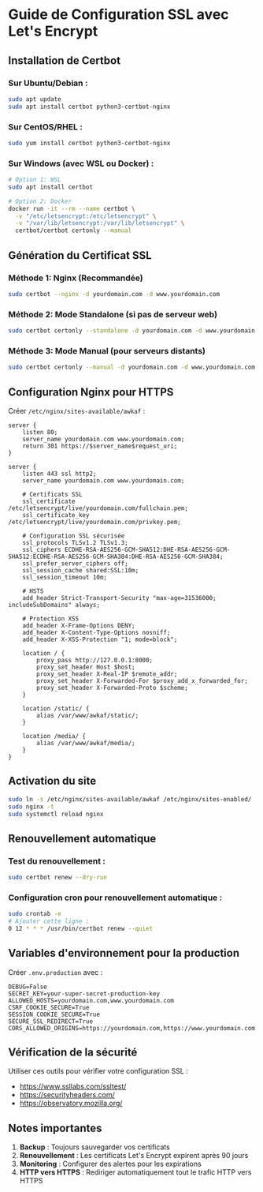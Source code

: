 # Guide de Configuration SSL avec Let's Encrypt

## Installation de Certbot

### Sur Ubuntu/Debian :
```bash
sudo apt update
sudo apt install certbot python3-certbot-nginx
```

### Sur CentOS/RHEL :
```bash
sudo yum install certbot python3-certbot-nginx
```

### Sur Windows (avec WSL ou Docker) :
```bash
# Option 1: WSL
sudo apt install certbot

# Option 2: Docker
docker run -it --rm --name certbot \
  -v "/etc/letsencrypt:/etc/letsencrypt" \
  -v "/var/lib/letsencrypt:/var/lib/letsencrypt" \
  certbot/certbot certonly --manual
```

## Génération du Certificat SSL

### Méthode 1: Nginx (Recommandée)
```bash
sudo certbot --nginx -d yourdomain.com -d www.yourdomain.com
```

### Méthode 2: Mode Standalone (si pas de serveur web)
```bash
sudo certbot certonly --standalone -d yourdomain.com -d www.yourdomain.com
```

### Méthode 3: Mode Manual (pour serveurs distants)
```bash
sudo certbot certonly --manual -d yourdomain.com -d www.yourdomain.com
```

## Configuration Nginx pour HTTPS

Créer `/etc/nginx/sites-available/awkaf` :
```nginx
server {
    listen 80;
    server_name yourdomain.com www.yourdomain.com;
    return 301 https://$server_name$request_uri;
}

server {
    listen 443 ssl http2;
    server_name yourdomain.com www.yourdomain.com;

    # Certificats SSL
    ssl_certificate /etc/letsencrypt/live/yourdomain.com/fullchain.pem;
    ssl_certificate_key /etc/letsencrypt/live/yourdomain.com/privkey.pem;
    
    # Configuration SSL sécurisée
    ssl_protocols TLSv1.2 TLSv1.3;
    ssl_ciphers ECDHE-RSA-AES256-GCM-SHA512:DHE-RSA-AES256-GCM-SHA512:ECDHE-RSA-AES256-GCM-SHA384:DHE-RSA-AES256-GCM-SHA384;
    ssl_prefer_server_ciphers off;
    ssl_session_cache shared:SSL:10m;
    ssl_session_timeout 10m;

    # HSTS
    add_header Strict-Transport-Security "max-age=31536000; includeSubDomains" always;
    
    # Protection XSS
    add_header X-Frame-Options DENY;
    add_header X-Content-Type-Options nosniff;
    add_header X-XSS-Protection "1; mode=block";

    location / {
        proxy_pass http://127.0.0.1:8000;
        proxy_set_header Host $host;
        proxy_set_header X-Real-IP $remote_addr;
        proxy_set_header X-Forwarded-For $proxy_add_x_forwarded_for;
        proxy_set_header X-Forwarded-Proto $scheme;
    }

    location /static/ {
        alias /var/www/awkaf/static/;
    }

    location /media/ {
        alias /var/www/awkaf/media/;
    }
}
```

## Activation du site
```bash
sudo ln -s /etc/nginx/sites-available/awkaf /etc/nginx/sites-enabled/
sudo nginx -t
sudo systemctl reload nginx
```

## Renouvellement automatique

### Test du renouvellement :
```bash
sudo certbot renew --dry-run
```

### Configuration cron pour renouvellement automatique :
```bash
sudo crontab -e
# Ajouter cette ligne :
0 12 * * * /usr/bin/certbot renew --quiet
```

## Variables d'environnement pour la production

Créer `.env.production` avec :
```env
DEBUG=False
SECRET_KEY=your-super-secret-production-key
ALLOWED_HOSTS=yourdomain.com,www.yourdomain.com
CSRF_COOKIE_SECURE=True
SESSION_COOKIE_SECURE=True
SECURE_SSL_REDIRECT=True
CORS_ALLOWED_ORIGINS=https://yourdomain.com,https://www.yourdomain.com
```

## Vérification de la sécurité

Utiliser ces outils pour vérifier votre configuration SSL :
- https://www.ssllabs.com/ssltest/
- https://securityheaders.com/
- https://observatory.mozilla.org/

## Notes importantes

1. **Backup** : Toujours sauvegarder vos certificats
2. **Renouvellement** : Les certificats Let's Encrypt expirent après 90 jours
3. **Monitoring** : Configurer des alertes pour les expirations
4. **HTTP vers HTTPS** : Rediriger automatiquement tout le trafic HTTP vers HTTPS
